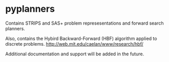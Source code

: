 # pyplanners
Contains STRIPS and SAS+ problem represesentations and forward search planners.

Also, contains the Hybird Backward-Forward (HBF) algorithm applied to discrete problems. 
http://web.mit.edu/caelan/www/research/hbf/

Additional documentation and support will be added in the future.
